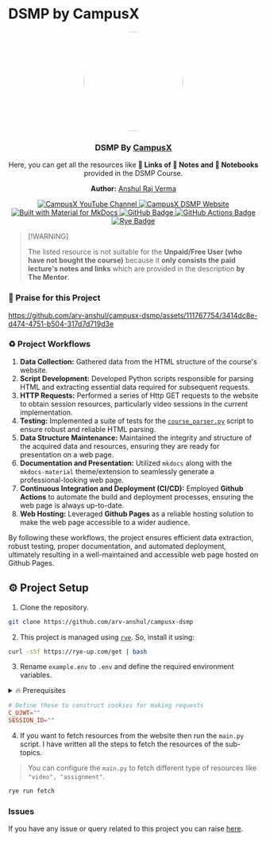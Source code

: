 # DSMP by CampusX

<p align="center">
  <a href="https://learnwith.campusx.in" title="Go to Website">
    <img src="https://avatars.githubusercontent.com/u/53361867?v=4" style="width: 200px; border-radius: 50%;" />
  </a>

  <h3 align="center">DSMP By <a href="https://learnwith.campusx.in">CampusX</a></h3>
  <p align="center">
    Here, you can get all the resources like <strong>🔗 Links of 📝 Notes and 📓 Notebooks</strong> provided in the DSMP Course.
  </p>

  <p align="center">
  <strong>Author:</strong> <a href="https://github.com/arv-anshul">Anshul Raj Verma</a>
  </p>

</p>

<p align="center">
  <a href="https://youtube.com/@campusx-official" title="CampusX YouTube Channel">
    <img src="https://img.shields.io/badge/CampusX-F00?logo=youtube&logoColor=fff" alt="CampusX YouTube Channel">
  </a>
  <a href="https://learnwith.campusx.in" title="CampusX DSMP Website">
    <img src="https://img.shields.io/badge/CampusX_DSMP-0056D2?logo=curl&logoColor=fff" alt="CampusX DSMP Website">
  </a>
  </br>
  <a href="https://squidfunk.github.io/mkdocs-material/" title="Built with Material for MkDocs">
    <img src="https://img.shields.io/badge/Material_for_MkDocs-526CFE?logo=MaterialForMkDocs&logoColor=white" alt="Built with Material for MkDocs">
  </a>
  <a href="https://arv-anshul.github.io/campusx-dsmp" title="Hosted with GitHub Pages">
    <img src="https://img.shields.io/badge/GitHub%20Pages-222?logo=github&logoColor=fff" alt="GitHub Badge">
  </a>
  <a href="https://github.com/arv-anshul/campusx-dsmp/actions" title="Build and Deploy with GitHub Actions">
    <img src="https://img.shields.io/badge/GitHub%20Actions-2088FF?logo=githubactions&logoColor=fff" alt="GitHub Actions Badge">
  </a>
  <a href="https://rye-up.com" title="Project Management Tool">
    <img src="https://img.shields.io/badge/Rye-000?logo=rye&logoColor=fff" alt="Rye Badge">
  </a>
</p>

> \[!WARNING\]
>
> The listed resource is not suitable for the **Unpaid/Free User (who have not bought the course)** because it **only consists the paid lecture's notes and links** which are provided in the description **by The Mentor**.

### 🙌 Praise for this Project

<p align="center">
  
https://github.com/arv-anshul/campusx-dsmp/assets/111767754/3414dc8e-d474-4751-b504-317d7d719d3e

</p>

### ♻️ Project Workflows

1. **Data Collection:** Gathered data from the HTML structure of the course's website.
2. **Script Development:** Developed Python scripts responsible for parsing HTML and extracting essential data required for subsequent requests.
3. **HTTP Requests:** Performed a series of Http GET requests to the website to obtain session resources, particularly video sessions in the current implementation.
4. **Testing:** Implemented a suite of tests for the [`course_parser.py`](./src/course_parser.py) script to ensure robust and reliable HTML parsing.
5. **Data Structure Maintenance:** Maintained the integrity and structure of the acquired data and resources, ensuring they are ready for presentation on a web page.
6. **Documentation and Presentation:** Utilized `mkdocs` along with the `mkdocs-material` theme/extension to seamlessly generate a professional-looking web page.
7. **Continuous Integration and Deployment (CI/CD):** Employed **Github Actions** to automate the build and deployment processes, ensuring the web page is always up-to-date.
8. **Web Hosting:** Leveraged **Github Pages** as a reliable hosting solution to make the web page accessible to a wider audience.

By following these workflows, the project ensures efficient data extraction, robust testing, proper documentation, and automated deployment, ultimately resulting in a well-maintained and accessible web page hosted on Github Pages.

## ⚙️ Project Setup

1. Clone the repository.

```bash
git clone https://github.com/arv-anshul/campusx-dsmp
```

2. This project is managed using [`rye`](https://rye-up.com). So, install it using:

```bash
curl -sSf https://rye-up.com/get | bash
```

3. Rename `example.env` to `.env` and define the required environment variables.

<details>
<summary>🔥 Prerequisites</summary>

1. You have to purchase the course.
2. Open the course's website and developer tools of browser.
3. Go to Networks Tab.
4. Select the request where the website makes a call for the data to display.
   - In the "Networks" tab, find the request that corresponds to the data retrieval call. You may filter the requests by XHR or fetch type for AJAX requests.
   - Look for the request URL related to fetching data or making an API call.
5. Copy `c_ujwt` and `SESSIONID` values from the `cookies` headers of that request.
   - Within the selected request, locate the "Headers" tab.
   - Look for the "Cookies" section under "Request Headers" or "Response Headers."
   - Copy the values of `c_ujwt` and `SESSIONID`. These are essential for authenticating your requests.

</details>

```toml
# Define these to construct cookies for making requests
C_UJWT=""
SESSION_ID=""
```

4. If you want to fetch resources from the website then run the `main.py` script. I have written all the steps to fetch the resources of the sub-topics.

> You can configure the `main.py` to fetch different type of resources like `"video", "assignment"`.

```bash
rye run fetch
```

### Issues

If you have any issue or query related to this project you can raise [here](https://github.com/arv-anshul/campusx-dsmp/issues "Project's Issues Tab").
